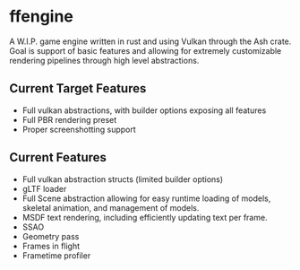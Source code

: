 # ffengine
A W.I.P. game engine written in rust and using Vulkan through the Ash crate. Goal is support of basic features and allowing for extremely customizable rendering pipelines through high level abstractions.


## Current Target Features
- Full vulkan abstractions, with builder options exposing all features
- Full PBR rendering preset
- Proper screenshotting support
## Current Features
- Full vulkan abstraction structs (limited builder options)
- gLTF loader
- Full Scene abstraction allowing for easy runtime loading of models, skeletal animation, and management of models.
- MSDF text rendering, including efficiently updating text per frame.
- SSAO
- Geometry pass
- Frames in flight
- Frametime profiler
